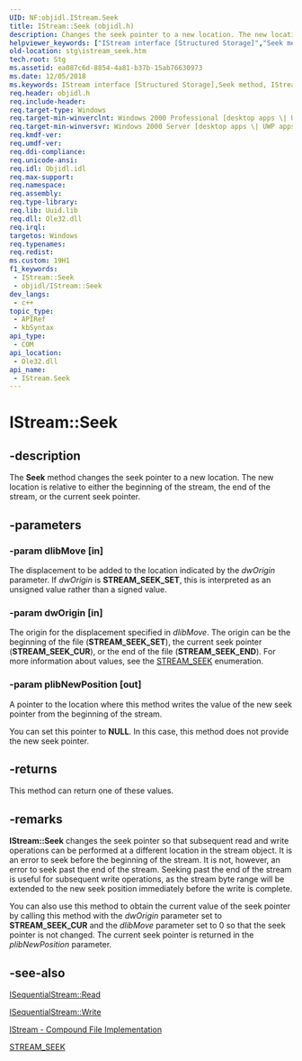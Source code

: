 ```yaml
---
UID: NF:objidl.IStream.Seek
title: IStream::Seek (objidl.h)
description: Changes the seek pointer to a new location. The new location is relative to either the beginning of the stream, the end of the stream, or the current seek pointer.
helpviewer_keywords: ["IStream interface [Structured Storage]","Seek method","IStream.Seek","IStream::Seek","Seek","Seek method [Structured Storage]","Seek method [Structured Storage]","IStream interface","_stg_istream_seek","objidl/IStream::Seek","stg.istream_seek"]
old-location: stg\istream_seek.htm
tech.root: Stg
ms.assetid: ea087c6d-8854-4a81-b37b-15ab76630973
ms.date: 12/05/2018
ms.keywords: IStream interface [Structured Storage],Seek method, IStream.Seek, IStream::Seek, Seek, Seek method [Structured Storage], Seek method [Structured Storage],IStream interface, _stg_istream_seek, objidl/IStream::Seek, stg.istream_seek
req.header: objidl.h
req.include-header: 
req.target-type: Windows
req.target-min-winverclnt: Windows 2000 Professional [desktop apps \| UWP apps]
req.target-min-winversvr: Windows 2000 Server [desktop apps \| UWP apps]
req.kmdf-ver: 
req.umdf-ver: 
req.ddi-compliance: 
req.unicode-ansi: 
req.idl: Objidl.idl
req.max-support: 
req.namespace: 
req.assembly: 
req.type-library: 
req.lib: Uuid.lib
req.dll: Ole32.dll
req.irql: 
targetos: Windows
req.typenames: 
req.redist: 
ms.custom: 19H1
f1_keywords:
 - IStream::Seek
 - objidl/IStream::Seek
dev_langs:
 - c++
topic_type:
 - APIRef
 - kbSyntax
api_type:
 - COM
api_location:
 - Ole32.dll
api_name:
 - IStream.Seek
---
```


# IStream::Seek


## -description

The <b>Seek</b> method changes the seek pointer to a new location.  The new location is relative to either the beginning of the stream, the end of the stream, or the current seek pointer.

## -parameters

### -param dlibMove [in]

The displacement to be added to the location indicated by the <i>dwOrigin</i> parameter. If <i>dwOrigin</i> is <b>STREAM_SEEK_SET</b>, this is interpreted as an unsigned value rather than a signed value.

### -param dwOrigin [in]

The origin for the displacement specified in <i>dlibMove</i>. The origin can be the beginning of the file (<b>STREAM_SEEK_SET</b>), the current seek pointer (<b>STREAM_SEEK_CUR</b>), or the end of the file (<b>STREAM_SEEK_END</b>). For more information about values, see the <a href="/windows/desktop/api/objidl/ne-objidl-stream_seek">STREAM_SEEK</a> enumeration.

### -param plibNewPosition [out]

A pointer to the location where this method writes the value of the new seek pointer from the beginning of the stream. 

You can set this pointer to <b>NULL</b>. In this case, this method does not provide the new seek pointer.

## -returns

This method can return one of these values.

## -remarks

<b>IStream::Seek</b> changes the seek pointer so that subsequent read and write operations can be performed at a different location in the stream object. It is an error to seek before the beginning of the stream. It is not, however, an error to seek past the end of the stream. Seeking past the end of the stream is useful for subsequent write operations, as the stream byte range will be extended to the new seek position immediately before the write is complete.

You can also use this method to obtain the current value of the seek pointer by calling this method with the <i>dwOrigin</i> parameter set to <b>STREAM_SEEK_CUR</b> and the <i>dlibMove</i> parameter set to 0 so that the seek pointer is not changed. The current seek pointer is returned in the <i>plibNewPosition</i> parameter.

## -see-also

<a href="/windows/desktop/api/objidl/nf-objidl-isequentialstream-read">ISequentialStream::Read</a>



<a href="/windows/desktop/api/objidl/nf-objidl-isequentialstream-write">ISequentialStream::Write</a>



<a href="/windows/desktop/Stg/istream-compound-file-implementation">IStream - Compound File Implementation</a>



<a href="/windows/desktop/api/objidl/ne-objidl-stream_seek">STREAM_SEEK</a>